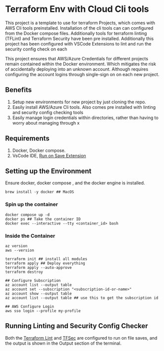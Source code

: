 # Terraform Env with Cloud Cli tools
This project is a template to use for terraform Projects, which comes with AWS Cli tools preinstalled. Installation of the cli tools can can configured from the Docker compose files. Additionally tools for terraform linting (TFLint) and Terraform Security have been pre installed. Additionally this project has been configured with VSCode Extensions to lint and run the security config check on each 

This project ensures that AWS/Azure Credentials for different projects remain contained within the Docker environment. Which mitigates the risk of accidentally deploying into an unknown account. Although requires configuring the account logins through single-sign on on each new project. 

## Benefits
1. Setup new environments for new project by just cloning the repo.
2. Easily install AWS/Azure Cli tools. Also comes pre installed with linting and security config checking tools
3. Easily manage login credentials within directories, rather than having to worry about managing through x

## Requirements
1. Docker, Docker compose. 
2. VsCode IDE, [Run on Save Extension](https://marketplace.visualstudio.com/items?itemName=emeraldwalk.RunOnSave)

## Setting up the Environment
Ensure docker, docker compose , and the docker engine is installed.
```
brew install -y docker ## MacOS
```

### Spin up the container
```
docker compose up -d
docker ps ## Take the container ID
docker exec --interactive --tty <container_id> bash
```

### Inside the Container
```
az version
aws --version

terraform init ## install all modules
terraform apply ## Deploy everything
terraform apply --auto-approve
terraform destroy

## Configure Subscription 
az account list --output table
az account set --subscription "<subscription-id-or-name>"
az account show --output table
az account list --output table ## use this to get the subscription id

## AWS Configure Login
aws sso login --profile my-profile
```

## Running Linting and Security Config Checker
Both the [Terraform Lint](https://github.com/terraform-linters/tflint) and [TFSec](https://aquasecurity.github.io/tfsec/v1.20.0/guides/usage/) are configured to run on file saves, and the output is shown in the Output section of the terminal. 
